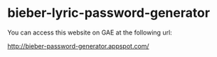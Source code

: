# bieber-lyric-password-generator

You can access this website on GAE at the following url:

http://bieber-password-generator.appspot.com/
